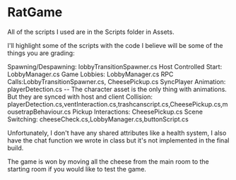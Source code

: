 # RatGame

All of the scripts I used are in the Scripts folder in Assets.

I'll highlight some of the scripts with the code I believe will be some of the things you are grading:

Spawning/Despawning: lobbyTransitionSpawner.cs
Host Controlled Start: LobbyManager.cs
Game Lobbies: LobbyManager.cs
RPC Calls:LobbyTransitionSpawner.cs, CheesePickup.cs
SyncPlayer Animation: playerDetection.cs -- The character asset is the only thing with animations. But they are synced with host and client
Collision: playerDetection.cs,ventInteraction.cs,trashcanscript.cs,CheesePickup.cs,mousetrapBehaviour.cs
Pickup Interactions: CheesePickup.cs
Scene Switching: cheeseCheck.cs,LobbyManager.cs,buttonScript.cs

Unfortunately, I don't have any shared attributes like a health system, I also have the chat function we wrote in class but it's not implemented in the final build.

The game is won by moving all the cheese from the main room to the starting room if you would like to test the game.
